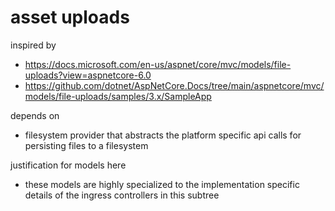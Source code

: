 ﻿# asset uploads 

inspired by
- https://docs.microsoft.com/en-us/aspnet/core/mvc/models/file-uploads?view=aspnetcore-6.0
- https://github.com/dotnet/AspNetCore.Docs/tree/main/aspnetcore/mvc/models/file-uploads/samples/3.x/SampleApp

depends on 
- filesystem provider that abstracts the platform specific api calls for persisting files to a filesystem

justification for models here
- these models are highly specialized to the implementation specific details of the ingress controllers in this subtree